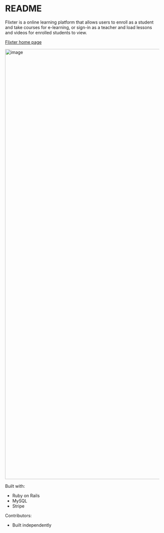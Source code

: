 # README

Flixter is a online learning platform that allows users to enroll as a student and take courses for e-learning, or sign-in as a teacher and load lessons and videos for enrolled students to view. 

[Flixter home page](https://flixter-kathryn-hoelscher.herokuapp.com)

<img width="1401" alt="image" src="https://user-images.githubusercontent.com/56094085/96036647-60c6f900-0e2a-11eb-9f64-f31417001e97.png">

Built with:
* Ruby on Rails
* MySQL
* Stripe

Contributors:
* Built independently
